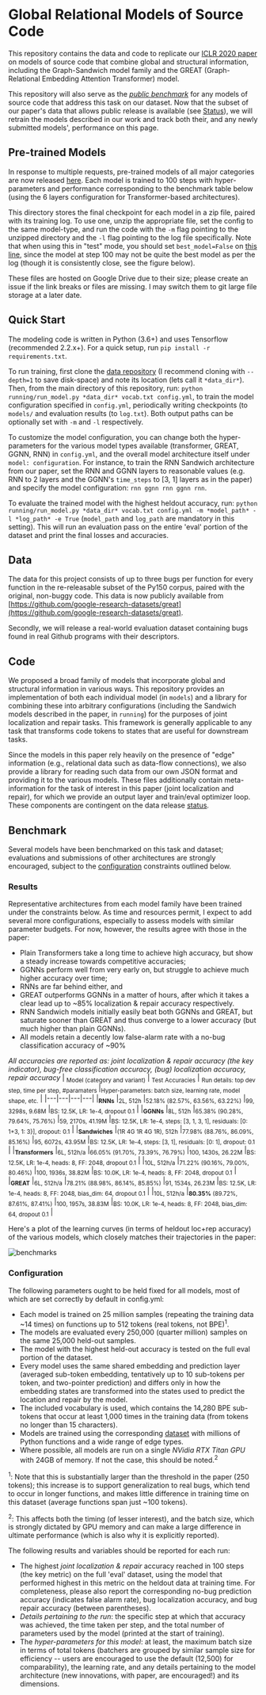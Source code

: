 # Global Relational Models of Source Code
This repository contains the data and code to replicate our [ICLR 2020 paper](http://vhellendoorn.github.io/PDF/iclr2020.pdf) on models of source code that combine global and structural information, including the Graph-Sandwich model family and the GREAT (Graph-Relational Embedding Attention Transformer) model.

This repository will also serve as the [*public benchmark*](#benchmark) for any models of source code that address this task on our dataset. Now that the subset of our paper's data that allows public release is available (see [Status](#status)), we will retrain the models described in our work and track both their, and any newly submitted models', performance on this page.

## Pre-trained Models
In response to multiple requests, pre-trained models of all major categories are now released [here](https://drive.google.com/drive/folders/1nh6SjCGfhiPHymCn_hSkBFU_wfYuMtTm?usp=sharing). Each model is trained to 100 steps with hyper-parameters and performance corresponding to the benchmark table below (using the 6 layers configuration for Transformer-based architectures).

This directory stores the final checkpoint for each model in a zip file, paired with its training log. To use one, unzip the appropriate file, set the config to the same model-type, and run the code with the `-m` flag pointing to the unzipped directory and the `-l` flag pointing to the log file specifically. Note that when using this in "test" mode, you should set `best_model=False` on [this line](https://github.com/VHellendoorn/ICLR20-Great/blob/master/running/run_model.py#L37), since the model at step 100 may not be quite the best model as per the log (though it is consistently close, see the figure below).

These files are hosted on Google Drive due to their size; please create an issue if the link breaks or files are missing. I may switch them to git large file storage at a later date.

## Quick Start
The modeling code is written in Python (3.6+) and uses Tensorflow (recommended 2.2.x+). For a quick setup, run `pip install -r requirements.txt`.

To run training, first clone the [data repository](https://github.com/google-research-datasets/great) (I recommend cloning with `--depth=1` to save disk-space) and note its location (lets call it `*data_dir*`). Then, from the main directory of this repository, run: `python running/run_model.py *data_dir* vocab.txt config.yml`, to train the model configuration specified in `config.yml`, periodically writing checkpoints (to `models/` and evaluation results (to `log.txt`). Both output paths can be optionally set with `-m` and `-l` respectively.

To customize the model configuration, you can change both the hyper-parameters for the various model types available (transformer, GREAT, GGNN, RNN) in `config.yml`, and the overall model architecture itself under `model: configuration`. For instance, to train the RNN Sandwich architecture from our paper, set the RNN and GGNN layers to reasonable values (e.g. RNN to  2 layers and the GGNN's `time_steps` to \[3, 1\] layers as in the paper) and specify the model configuration: `rnn ggnn rnn ggnn rnn`.

To evaluate the trained model with the highest heldout accuracy, run: `python running/run_model.py *data_dir* vocab.txt config.yml -m *model_path* -l *log_path* -e True` (`model_path` and `log_path` are mandatory in this setting). This will run an evaluation pass on the entire 'eval' portion of the dataset and print the final losses and accuracies.

## Data
The data for this project consists of up to three bugs per function for every function in the re-releasable subset of the Py150 corpus, paired with the original, non-buggy code. This data is now publicly available from [https://github.com/google-research-datasets/great](https://github.com/google-research-datasets/great).

Secondly, we will release a real-world evaluation dataset containing bugs found in real Github programs with their descriptors.

## Code
We proposed a broad family of models that incorporate global and structural information in various ways. This repository provides an implementation of both each individual model (in `models`) and a library for combining these into arbitrary configurations (including the Sandwich models described in the paper, in `running`) for the purposes of joint localization and repair tasks. This framework is generally applicable to any task that transforms code tokens to states that are useful for downstream tasks.

Since the models in this paper rely heavily on the presence of "edge" information (e.g., relational data such as data-flow connections), we also provide a library for reading such data from our own JSON format and providing it to the various models. These files additionally contain meta-information for the task of interest in this paper (joint localization and repair), for which we provide an output layer and train/eval optimizer loop. These components are contingent on the data release [status](#status).

## Benchmark
Several models have been benchmarked on this task and dataset; evaluations and submissions of other architectures are strongly encouraged, subject to the [configuration](#configuration) constraints outlined below.

### Results
Representative architectures from each model family have been trained under the constraints below. As time and resources permit, I expect to add several more configurations, especially to assess models with similar parameter budgets. For now, however, the results agree with those in the paper: 

- Plain Transformers take a long time to achieve high accuracy, but show a steady increase towards competitive accuracies;
- GGNNs perform well from very early on, but struggle to achieve much higher accuracy over time;
- RNNs are far behind either, and
- GREAT outperforms GGNNs in a matter of hours, after which it takes a clear lead up to ~85% localization & repair accuracy respectively.
- RNN Sandwich models initially easily beat both GGNNs and GREAT, but saturate sooner than GREAT and thus converge to a lower accuracy (but much higher than plain GGNNs).
- All models retain a decently low false-alarm rate with a no-bug classification accuracy of ~90%

*All accuracies are reported as: joint localization & repair accuracy (the key indicator), bug-free classification accuracy, (bug) localization accuracy, repair accuracy*
| <sub>Model (category and variant)</sub> | <sub>Test Accuracies</sub> | <sub>Run details: top dev step, time per step, #paramaters </sub> |<sub>Hyper-parameters: batch size, learning rate, model shape, etc.</sub> |
|---|---|---|---|
|<sub>__RNNs__</sub>
|<sub>2L, 512h</sub>    |<sub>52.18% (82.57%, 63.56%, 63.22%)</sub> |<sub>99, 3298s, 9.68M</sub> |<sub>BS: 12.5K, LR: 1e-4, dropout 0.1</sub> |
|<sub>__GGNNs__</sub>
|<sub>8L, 512h</sub>    |<sub>65.38% (90.28%, 79.64%, 75.76%)</sub> |<sub>59, 2170s, 41.19M</sub> |<sub>BS: 12.5K, LR: 1e-4, steps: [3, 1, 3, 1], residuals: [0: 1+3, 1: 3}], dropout: 0.1</sub> |
|<sub>__Sandwiches__</sub>
|<sub>(1R 4G 1R 4G 1R), 512h</sub> |<sub>77.98% (88.76%, 86.09%, 85.16%)</sub> |<sub>95, 6072s, 43.95M</sub> |<sub>BS: 12.5K, LR: 1e-4, steps: [3, 1], residuals: [0: 1], dropout: 0.1</sub> |
|<sub>__Transformers__</sub>
|<sub>6L, 512h/a</sub>  |<sub>66.05% (91.70%, 73.39%, 76.79%)</sub> |<sub>100, 1430s, 26.22M</sub> |<sub>BS: 12.5K, LR: 1e-4, heads: 8, FF: 2048, dropout 0.1</sub> |
|<sub>10L, 512h/a</sub>  |<sub>71.22% (90.16%, 79.00%, 80.46%)</sub> |<sub>100, 1936s, 38.82M</sub> |<sub>BS: 10.0K, LR: 1e-4, heads: 8, FF: 2048, dropout 0.1</sub> |
|<sub>__GREAT__</sub>
|<sub>6L, 512h/a</sub>  |<sub>78.21% (88.98%, 86.14%, 85.85%)</sub> |<sub>91, 1534s, 26.23M</sub> |<sub>BS: 12.5K, LR: 1e-4, heads: 8, FF: 2048, bias_dim: 64, dropout 0.1</sub> |
|<sub>10L, 512h/a</sub>  |<sub>__80.35%__ (89.72%, 87.61%, 87.41%)</sub> |<sub>100, 1957s, 38.83M</sub> |<sub>BS: 10.0K, LR: 1e-4, heads: 8, FF: 2048, bias_dim: 64, dropout 0.1</sub> |

Here's a plot of the learning curves (in terms of heldout loc+rep accuracy) of the various models, which closely matches their trajectories in the paper:

![benchmarks](Benchmarks.png)

### Configuration
The following parameters ought to be held fixed for all models, most of which are set correctly by default in config.yml:

- Each model is trained on 25 million samples (repeating the training data ~14 times) on functions up to 512 tokens (real tokens, not BPE)<sup>1</sup>.
- The models are evaluated every 250,000 (quarter million) samples on the same 25,000 held-out samples.
- The model with the highest held-out accuracy is tested on the full eval portion of the dataset.
- Every model uses the same shared embedding and prediction layer (averaged sub-token embedding, tentatively up to 10 sub-tokens per token, and two-pointer prediction) and differs only in how the embedding states are transformed into the states used to predict the location and repair by the model.
- The included vocabulary is used, which contains the 14,280 BPE sub-tokens that occur at least 1,000 times in the training data (from tokens no longer than 15 characters).
- Models are trained using the corresponding [dataset](https://github.com/google-research-datasets/great) with millions of Python functions and a wide range of edge types.
- Where possible, all models are run on a single *NVidia RTX Titan GPU* with 24GB of memory. If not the case, this should be noted.<sup>2</sup>

<sup>1</sup>: Note that this is substantially larger than the threshold in the paper (250 tokens); this increase is to support generalization to real bugs, which tend to occur in longer functions, and makes little difference in training time on this dataset (average functions span just ~100 tokens).

<sup>2</sup>: This affects both the timing (of lesser interest), and the batch size, which is strongly dictated by GPU memory and can make a large difference in ultimate performance (which is also why it is explicitly reported).

The following results and variables should be reported for each run:

- The highest *joint localization & repair* accuracy reached in 100 steps (the key metric) on the full 'eval' dataset, using the model that performed highest in this metric on the heldout data at training time. For completeness, please also report the corresponding no-bug prediction accuracy (indicates false alarm rate), bug localization accuracy, and bug repair accuracy (between parentheses).
- *Details pertaining to the run*: the specific step at which that accuracy was achieved, the time taken per step, and the total number of parameters used by the model (printed at the start of training).
- The *hyper-parameters for this model*: at least, the maximum batch size in terms of total tokens (batchers are grouped by similar sample size for efficiency -- users are encouraged to use the default (12,500) for comparability), the learning rate, and any details pertaining to the model architecture (new innovations, with paper, are encouraged!) and its dimensions.
